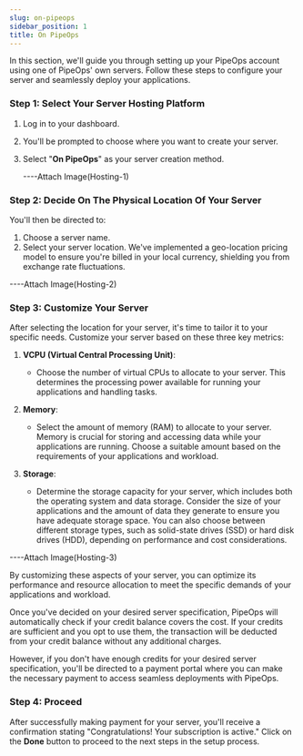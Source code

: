 ```yaml
---
slug: on-pipeops
sidebar_position: 1
title: On PipeOps
---
```


In this section, we'll guide you through setting up your PipeOps account using one of PipeOps' own servers. Follow these steps to configure your server and seamlessly deploy your applications.

### Step 1: Select Your Server Hosting Platform

1. Log in to your dashboard.
2. You'll be prompted to choose where you want to create your server.
3. Select "**On PipeOps**" as your server creation method.

   ----Attach Image(Hosting-1)

### Step 2: Decide On The Physical Location Of Your Server

You'll then be directed to:
1. Choose a server name.
2. Select your server location. We've implemented a geo-location pricing model to ensure you're billed in your local currency, shielding you from exchange rate fluctuations.

----Attach Image(Hosting-2)

### Step 3: Customize Your Server

After selecting the location for your server, it's time to tailor it to your specific needs. Customize your server based on these three key metrics:

1. **VCPU (Virtual Central Processing Unit)**:
   - Choose the number of virtual CPUs to allocate to your server. This determines the processing power available for running your applications and handling tasks.

2. **Memory**:
   - Select the amount of memory (RAM) to allocate to your server. Memory is crucial for storing and accessing data while your applications are running. Choose a suitable amount based on the requirements of your applications and workload.

3. **Storage**:
   - Determine the storage capacity for your server, which includes both the operating system and data storage. Consider the size of your applications and the amount of data they generate to ensure you have adequate storage space. You can also choose between different storage types, such as solid-state drives (SSD) or hard disk drives (HDD), depending on performance and cost considerations.


----Attach Image(Hosting-3)

By customizing these aspects of your server, you can optimize its performance and resource allocation to meet the specific demands of your applications and workload.

Once you've decided on your desired server specification, PipeOps will automatically check if your credit balance covers the cost. If your credits are sufficient and you opt to use them, the transaction will be deducted from your credit balance without any additional charges. 

However, if you don't have enough credits for your desired server specification, you'll be directed to a payment portal where you can make the necessary payment to access seamless deployments with PipeOps.

### Step 4: Proceed

After successfully making payment for your server, you'll receive a confirmation stating "Congratulations! Your subscription is active." Click on the **Done** button to proceed to the next steps in the setup process.
